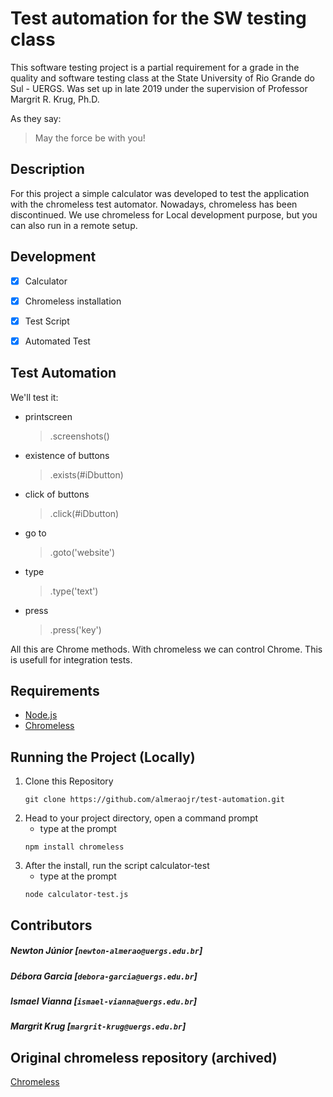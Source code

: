 # Test automation for the SW testing class

This software testing project is a partial requirement for a grade in the quality and software testing class at the State University of Rio Grande do Sul - UERGS. Was set up in late 2019 under the supervision of Professor Margrit R. Krug, Ph.D.

As they say:
> May the force be with you!

## Description

For this project a simple calculator was developed to test the application with the chromeless test automator. Nowadays, chromeless has been discontinued. 
We use chromeless for Local development purpose, but you can also run in a remote setup.

## Development

- [x] Calculator

- [x] Chromeless installation

- [x] Test Script

- [x] Automated Test


## Test Automation

We'll test it:

- printscreen
    > .screenshots() 
- existence of buttons 
    > .exists(#iDbutton)
- click of buttons
    > .click(#iDbutton)
- go to
    > .goto('website')
- type
    > .type('text')
- press
    > .press('key')            

All this are Chrome methods. With chromeless we can control Chrome. This is usefull for integration tests.    


## Requirements

- [Node.js](https://nodejs.org/en/)
- [Chromeless](https://github.com/prisma-archive/chromeless)

## Running the Project (Locally)

1. Clone this Repository
    ```
    git clone https://github.com/almeraojr/test-automation.git
    ```
2. Head to your project directory, open a command prompt
    - type at the prompt
    ```
    npm install chromeless
    ```
3.  After the install, run the script calculator-test
    - type at the prompt
    ```
    node calculator-test.js
    ``` 

## Contributors

##### Newton Júnior [`newton-almerao@uergs.edu.br`]
##### Débora Garcia [`debora-garcia@uergs.edu.br`]
##### Ismael Vianna [`ismael-vianna@uergs.edu.br`]
##### Margrit Krug  [`margrit-krug@uergs.edu.br`]

## Original chromeless repository (archived)

[Chromeless](https://github.com/prisma-archive/chromeless)
